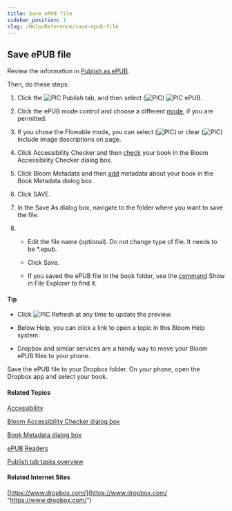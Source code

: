 ```yaml
---
title: Save ePUB file
sidebar_position: 1
slug: /Help/Reference/save-epub-file
---
```


## Save ePUB file

Review the information in [Publish as ePUB](Make_an_ePUB_book_overview.md).

Then, do these steps:

1.  Click the ![PIC](/ref-docs-assets/images/User_Interface/Tabs/PublishTab.png) Publish tab, and then select (![PIC](/ref-docs-assets/images/SelectedRadioButton.png)) ![PIC](/ref-docs-assets/images/Tasks/Publish_tasks/EPUB_buttonSmall.png) ePUB.
    
2.  Click the ePUB mode control and choose a different [mode,](../../Concepts/EPUB.md) if you are permitted.
    
3.  If you chose the Flowable mode, you can select (![PIC](/ref-docs-assets/images/SelectedCheckBox.png)) or clear (![PIC](/ref-docs-assets/images/UncheckedBox.PNG)) Include image descriptions on page.
    
4.  Click Accessibility Checker and then [check](Use_Bloom_Accessibility_Checker_dialog_box.md) your book in the Bloom Accessibility Checker dialog box.
    
5.  Click Bloom Metadata and then [add](Use_the_Book_Metadata_dialog_box.md) metadata about your book in the Book Metadata dialog box.
    
6.  Click SAVE.
    
7.  In the Save As dialog box, navigate to the folder where you want to save the file.
    
8.  -   Edit the file name (optional). Do not change type of file. It needs to be \*.epub.
        
    -   Click Save.
        
    -   If you saved the ePUB file in the book folder, use the [command](../../User_Interface/Tabs/Collections_tab_commands.md) Show in File Explorer to find it.
        

#### Tip

-   Click ![PIC](/ref-docs-assets/images/Tasks/Publish_tasks/RefreshGray_Button.png) Refresh at any time to update the preview.
    
-   Below Help, you can click a link to open a topic in this Bloom Help system.
    
-   Dropbox and similar services are a handy way to move your Bloom ePUB files to your phone.
    

Save the ePUB file to your Dropbox folder. On your phone, open the Dropbox app and select your book.

#### Related Topics

[Accessibility](Accessibility.md) 

[Bloom Accessibility Checker dialog box](../../User_Interface/Dialog_boxes/Bloom_Accessibility_Checker_dialog_box.md)

[Book Metadata dialog box](../../User_Interface/Dialog_boxes/Book_Metadata_dialog_box.md)

[ePUB Readers](../../Concepts/Epub_Readers.md)

[Publish tab tasks overview](Publish_tasks_overview.md)

#### Related Internet Sites

[https://www.dropbox.com/](https://www.dropbox.com/ "https://www.dropbox.com/")